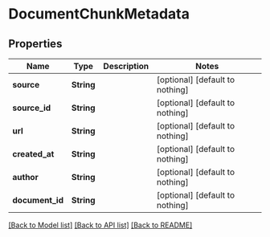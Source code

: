 # DocumentChunkMetadata


## Properties
Name | Type | Description | Notes
------------ | ------------- | ------------- | -------------
**source** | **String** |  | [optional] [default to nothing]
**source_id** | **String** |  | [optional] [default to nothing]
**url** | **String** |  | [optional] [default to nothing]
**created_at** | **String** |  | [optional] [default to nothing]
**author** | **String** |  | [optional] [default to nothing]
**document_id** | **String** |  | [optional] [default to nothing]


[[Back to Model list]](../README.md#models) [[Back to API list]](../README.md#api-endpoints) [[Back to README]](../README.md)


